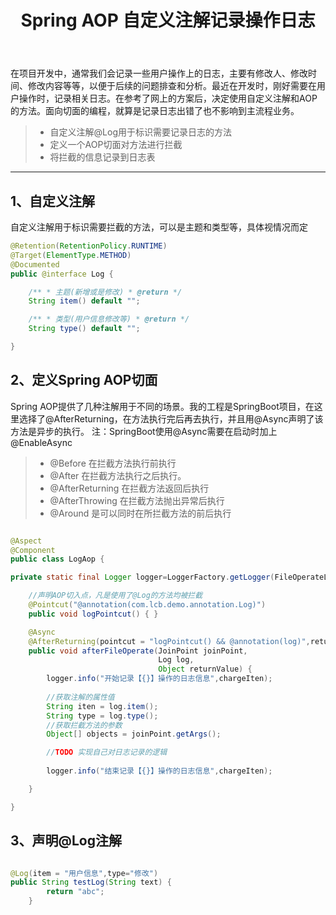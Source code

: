﻿---
layout: post_layout
title: Spring AOP 自定义注解记录操作日志
time: 2017年07月06日 星期四
location: 海南
pulished: true
---

在项目开发中，通常我们会记录一些用户操作上的日志，主要有修改人、修改时间、修改内容等等，以便于后续的问题排查和分析。最近在开发时，刚好需要在用户操作时，记录相关日志。在参考了网上的方案后，决定使用自定义注解和AOP的方法。面向切面的编程，就算是记录日志出错了也不影响到主流程业务。


> * 自定义注解@Log用于标识需要记录日志的方法
> * 定义一个AOP切面对方法进行拦截
> * 将拦截的信息记录到日志表




------

## 1、自定义注解

自定义注解用于标识需要拦截的方法，可以是主题和类型等，具体视情况而定

```java
@Retention(RetentionPolicy.RUNTIME)
@Target(ElementType.METHOD)
@Documented
public @interface Log {

    /** * 主题(新增或是修改) * @return */
    String item() default "";

    /** * 类型(用户信息修改等) * @return */
    String type() default "";

}
```

## 2、定义Spring AOP切面
Spring AOP提供了几种注解用于不同的场景。我的工程是SpringBoot项目，在这里选择了@AfterReturning，在方法执行完后再去执行，并且用@Async声明了该方法是异步的执行。
注：SpringBoot使用@Async需要在启动时加上@EnableAsync
> * @Before 在拦截方法执行前执行
> * @After 在拦截方法执行之后执行。
> * @AfterReturning 在拦截方法返回后执行
> * @AfterThrowing 在拦截方法抛出异常后执行
> * @Around 是可以同时在所拦截方法的前后执行

```java

@Aspect
@Component
public class LogAop {

private static final Logger logger=LoggerFactory.getLogger(FileOperateLogAop.class);

    //声明AOP切入点，凡是使用了@Log的方法均被拦截
    @Pointcut("@annotation(com.lcb.demo.annotation.Log)")
    public void logPointcut() { }

    @Async
    @AfterReturning(pointcut = "logPointcut() && @annotation(log)",returning = "returnValue")
    public void afterFileOperate(JoinPoint joinPoint,
                                 Log log,
                                 Object returnValue) {
        logger.info("开始记录【{}】操作的日志信息",chargeIten);
        
        //获取注解的属性值
        String iten = log.item();
        String type = log.type();
        //获取拦截方法的参数
        Object[] objects = joinPoint.getArgs();

        //TODO 实现自己对日志记录的逻辑
        
        logger.info("结束记录【{}】操作的日志信息",chargeIten);

    }

}

```

## 3、声明@Log注解

```java

@Log(item = "用户信息",type="修改")
public String testLog(String text) {
        return "abc";
    }

```

